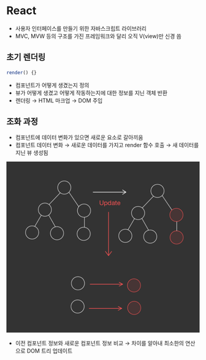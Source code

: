 # React
- 사용자 인터페이스를 만들기 위한 자바스크립트 라이브러리
- MVC, MVW 등의 구조를 가진 프레임워크와 달리 오직 V(view)만 신경 씀

## 초기 렌더링 
```javascript
render() {}
```
- 컴포넌트가 어떻게 생겼는지 정의
- 뷰가 어떻게 생겼고 어떻게 작동하는지에 대한 정보를 지닌 객체 반환
- 렌더링 → HTML 마크업 → DOM 주입

## 조화 과정
- 컴포넌트에 데이터 변화가 있으면 새로운 요소로 갈아끼움
- 컴포넌트 데이터 변화 → 새로운 데이터를 가지고 render 함수 호출 → 새 데이터를 지닌 뷰 생성됨

![React]([20200712]_React_개요.jpeg)

- 이전 컴포넌트 정보와 새로운 컴포넌트 정보 비교 → 차이를 알아내 최소한의 연산으로 DOM 트리 업데이트
